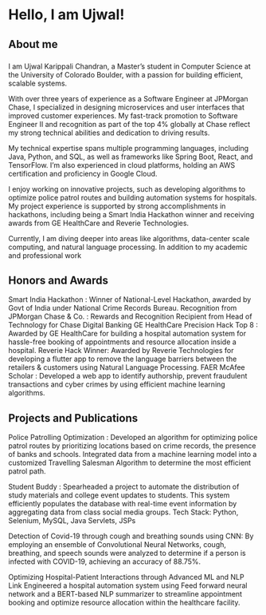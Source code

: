 # Hello, I am Ujwal!

## About me

###
I am Ujwal Karippali Chandran, a Master’s student in Computer Science at the University of Colorado Boulder, with a passion for building efficient, scalable systems.

With over three years of experience as a Software Engineer at JPMorgan Chase, I specialized in designing microservices and user interfaces that improved customer experiences. My fast-track promotion to Software Engineer II and recognition as part of the top 4% globally at Chase reflect my strong technical abilities and dedication to driving results.

My technical expertise spans multiple programming languages, including Java, Python, and SQL, as well as frameworks like Spring Boot, React, and TensorFlow. I’m also experienced in cloud platforms, holding an AWS certification and proficiency in Google Cloud.

I enjoy working on innovative projects, such as developing algorithms to optimize police patrol routes and building automation systems for hospitals. My project experience is supported by strong accomplishments in hackathons, including being a Smart India Hackathon winner and receiving awards from GE HealthCare and Reverie Technologies.

Currently, I am diving deeper into areas like algorithms, data-center scale computing, and natural language processing. In addition to my academic and professional work


## Honors and Awards

Smart India Hackathon : Winner of National-Level Hackathon, awarded by Govt of India under National Crime Records Bureau.
Recognition from JPMorgan Chase & Co. : Rewards and Recognition Recipient from Head of Technology for Chase Digital Banking
GE HealthCare Precision Hack Top 8 : Awarded by GE HealthCare for building a hospital automation system for hassle-free booking of appointments and resource allocation inside a hospital.
Reverie Hack Winner: Awarded by Reverie Technologies for developing a flutter app to remove the language barriers between the retailers & customers using Natural Language Processing.
FAER McAfee Scholar : Developed a web app to identify authorship, prevent fraudulent transactions and cyber crimes by using efficient machine learning algorithms.

## Projects and Publications

Police Patrolling Optimization : Developed an algorithm for optimizing police patrol routes by prioritizing locations
based on crime records, the presence of banks and schools. Integrated data from a machine learning model into a
customized Travelling Salesman Algorithm to determine the most efficient patrol path.

Student Buddy : Spearheaded a project to automate the distribution of study materials and college event updates to
students. This system efficiently populates the database with real-time event information by aggregating data from class
social media groups. Tech Stack: Python, Selenium, MySQL, Java Servlets, JSPs

Detection of Covid-19 through cough and breathing sounds using CNN:
By employing an ensemble of Convolutional Neural Networks, cough, breathing, and speech sounds were analyzed to
determine if a person is infected with COVID-19, achieving an accuracy of 88.75%.

Optimizing Hospital-Patient Interactions through Advanced ML and NLP Link
Engineered a hospital automation system using Feed forward neural network and a BERT-based NLP summarizer to
streamline appointment booking and optimize resource allocation within the healthcare facility.
